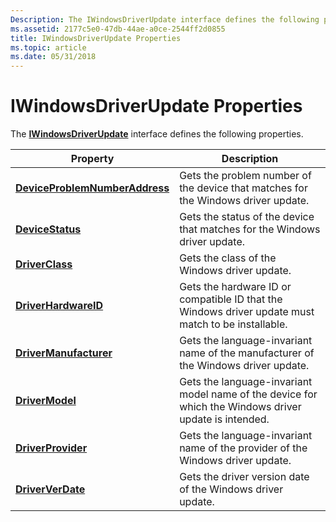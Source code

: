 ```yaml
---
Description: The IWindowsDriverUpdate interface defines the following properties.
ms.assetid: 2177c5e0-47db-44ae-a0ce-2544ff2d0855
title: IWindowsDriverUpdate Properties
ms.topic: article
ms.date: 05/31/2018
---
```


# IWindowsDriverUpdate Properties

The [**IWindowsDriverUpdate**](/windows/desktop/api/Wuapi/nn-wuapi-iwindowsdriverupdate) interface defines the following properties.



| Property                                                                                                    | Description                                                                                           |
|-------------------------------------------------------------------------------------------------------------|-------------------------------------------------------------------------------------------------------|
| [**DeviceProblemNumber**](/windows/desktop/api/Wuapi/nf-wuapi-iwindowsdriverupdate-get_deviceproblemnumber)[**Address**](/windows/desktop/api/Wuapi/nf-wuapi-iwebproxy-get_address) | Gets the problem number of the device that matches for the Windows driver update.                     |
| [**DeviceStatus**](/windows/desktop/api/Wuapi/nf-wuapi-iwindowsdriverupdate-get_devicestatus)                                                   | Gets the status of the device that matches for the Windows driver update.                             |
| [**DriverClass**](/windows/desktop/api/Wuapi/nf-wuapi-iwindowsdriverupdate-get_driverclass)                                                     | Gets the class of the Windows driver update.                                                          |
| [**DriverHardwareID**](/windows/desktop/api/Wuapi/nf-wuapi-iwindowsdriverupdate-get_driverhardwareid)                                           | Gets the hardware ID or compatible ID that the Windows driver update must match to be installable.    |
| [**DriverManufacturer**](/windows/desktop/api/Wuapi/nf-wuapi-iwindowsdriverupdate-get_drivermanufacturer)                                       | Gets the language-invariant name of the manufacturer of the Windows driver update.                    |
| [**DriverModel**](/windows/desktop/api/Wuapi/nf-wuapi-iwindowsdriverupdate-get_drivermodel)                                                     | Gets the language-invariant model name of the device for which the Windows driver update is intended. |
| [**DriverProvider**](/windows/desktop/api/Wuapi/nf-wuapi-iwindowsdriverupdate-get_driverprovider)                                               | Gets the language-invariant name of the provider of the Windows driver update.                        |
| [**DriverVerDate**](/windows/desktop/api/Wuapi/nf-wuapi-iwindowsdriverupdate-get_driververdate)                                                 | Gets the driver version date of the Windows driver update.                                            |



 

 

 



